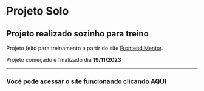 # Projeto Solo

## Projeto realizado sozinho para treino

Projeto feito para treinamento a partir do site [Frontend Mentor](https://www.frontendmentor.io/profile/BrunoHeA).

Projeto começado e finalizado dia **19/11/2023**

---

### Você pode acessar o site funcionando clicando [AQUI](https://desafio02-chi.vercel.app)
